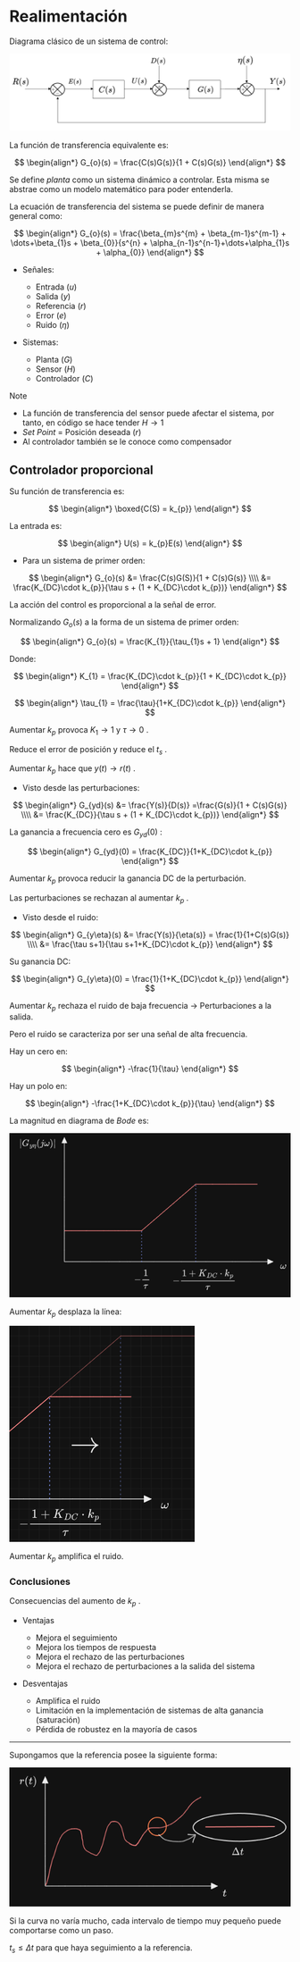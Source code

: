 # Realimentación

Diagrama clásico de un sistema de control:

![](attachments/Pasted%20image%2020230912144408.png)

La función de transferencia equivalente es:

$$
\begin{align*}
	G_{o}(s) = \frac{C(s)G(s)}{1 + C(s)G(s)}
\end{align*}
$$

Se define _planta_ como un sistema dinámico a controlar. Esta misma se abstrae como un modelo matemático para poder entenderla.

La ecuación de transferencia del sistema se puede definir de manera general como:

$$
\begin{align*}
	G_{o}(s) = \frac{\beta_{m}s^{m} + \beta_{m-1}s^{m-1} + \dots+\beta_{1}s + \beta_{0}}{s^{n} + \alpha_{n-1}s^{n-1}+\dots+\alpha_{1}s + \alpha_{0}}
\end{align*}
$$

- Señales:
	- Entrada ($u$)
	- Salida ($y$)
	- Referencia ($r$)
	- Error ($e$)
	- Ruido ($\eta$)

- Sistemas:
	- Planta ($G$)
	- Sensor ($H$)
	- Controlador ($C$)

>[!Note]
>- La función de transferencia del sensor puede afectar el sistema, por tanto, en código se hace tender $H \to 1$
>- _Set Point_ = Posición deseada ($r$)
>- Al controlador también se le conoce como compensador


## Controlador proporcional

Su función de transferencia es:

$$
\begin{align*}
	\boxed{C(S) = k_{p}}
\end{align*}
$$

La entrada es:

$$
\begin{align*}
	U(s) = k_{p}E(s)
\end{align*}
$$

- Para un sistema de primer orden:

$$
\begin{align*}
	G_{o}(s) &= \frac{C(s)G(S)}{1 + C(s)G(s)} \\\\
	&= \frac{K_{DC}\cdot k_{p}}{\tau s + (1 + K_{DC}\cdot k_{p})}
\end{align*}
$$

La acción del control es proporcional a la señal de error.

Normalizando $G_{o}(s)$ a la forma de un sistema de primer orden:

$$
\begin{align*}
	G_{o}(s) = \frac{K_{1}}{\tau_{1}s + 1}
\end{align*}
$$

Donde:

$$
\begin{align*}
	K_{1} = \frac{K_{DC}\cdot k_{p}}{1 + K_{DC}\cdot k_{p}}
\end{align*}
$$

$$
\begin{align*}
	\tau_{1} = \frac{\tau}{1+K_{DC}\cdot k_{p}}
\end{align*}
$$

Aumentar $k_{p}$ provoca $K_{1}\to 1$ y $\tau\to 0$ .

Reduce el error de posición y reduce el $t_{s}$ .

Aumentar $k_{p}$ hace que $y(t) \to r(t)$ .


- Visto desde las perturbaciones:

$$
\begin{align*}
	G_{yd}(s) &= \frac{Y(s)}{D(s)} =\frac{G(s)}{1 + C(s)G(s)} \\\\
	&= \frac{K_{DC}}{\tau s + (1 + K_{DC}\cdot k_{p})}
\end{align*}
$$

La ganancia a frecuencia cero es $G_{yd}(0)$ :

$$
\begin{align*}
	G_{yd}(0) = \frac{K_{DC}}{1+K_{DC}\cdot k_{p}}
\end{align*}
$$

Aumentar $k_{p}$ provoca reducir la ganancia DC de la perturbación.

Las perturbaciones se rechazan al aumentar $k_{p}$ .


- Visto desde el ruido:

$$
\begin{align*}
	G_{y\eta}(s) &= \frac{Y(s)}{\eta(s)} = \frac{1}{1+C(s)G(s)} \\\\
	&= \frac{\tau s+1}{\tau s+1+K_{DC}\cdot k_{p}}
\end{align*}
$$

Su ganancia DC:

$$
\begin{align*}
	G_{y\eta}(0) = \frac{1}{1+K_{DC}\cdot k_{p}}
\end{align*}
$$

Aumentar $k_{p}$ rechaza el ruido de baja frecuencia -> Perturbaciones a la salida.

Pero el ruido se caracteriza por ser una señal de alta frecuencia.

Hay un cero en:

$$
\begin{align*}
	-\frac{1}{\tau}
\end{align*}
$$

Hay un polo en:

$$
\begin{align*}
	-\frac{1+K_{DC}\cdot k_{p}}{\tau}
\end{align*}
$$

La magnitud en diagrama de $Bode$ es:

![](attachments/Pasted%20image%2020230923013156.png)

Aumentar $k_{p}$ desplaza la línea:

![](attachments/Pasted%20image%2020230923013408.png)

Aumentar $k_{p}$ amplifica el ruido.


### Conclusiones

Consecuencias del aumento de $k_{p}$ .

- Ventajas
	- Mejora el seguimiento
	- Mejora los tiempos de respuesta
	- Mejora el rechazo de las perturbaciones
	- Mejora el rechazo de perturbaciones a la salida del sistema

- Desventajas
	- Amplifica el ruido
	- Limitación en la implementación de sistemas de alta ganancia (saturación)
	- Pérdida de robustez en la mayoría de casos

---

Supongamos que la referencia posee la siguiente forma:

![](attachments/Pasted%20image%2020230923172235.png)

Si la curva no varía mucho, cada intervalo de tiempo muy pequeño puede comportarse como un paso.

$t_{s}\leq\Delta t$ para que haya seguimiento a la referencia.


